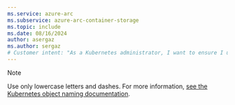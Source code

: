 ```yaml
---
ms.service: azure-arc
ms.subservice: azure-arc-container-storage
ms.topic: include
ms.date: 08/16/2024
author: asergaz
ms.author: sergaz
# Customer intent: "As a Kubernetes administrator, I want to ensure I use the correct naming conventions for objects, so that I can maintain compatibility and avoid issues within the Kubernetes ecosystem."
---
```


> [!NOTE]
> Use only lowercase letters and dashes. For more information, [see the Kubernetes object naming documentation](https://kubernetes.io/docs/concepts/overview/working-with-objects/names/#names).

